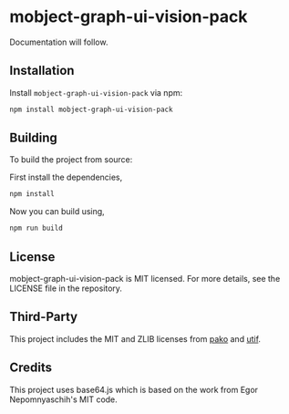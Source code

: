 # mobject-graph-ui-vision-pack

Documentation will follow.

## Installation

Install `mobject-graph-ui-vision-pack` via npm:

```bash
npm install mobject-graph-ui-vision-pack
```

## Building

To build the project from source:

First install the dependencies,

```bash
npm install
```

Now you can build using,

```bash
npm run build
```

## License

mobject-graph-ui-vision-pack is MIT licensed. For more details, see the LICENSE file in the repository.

## Third-Party

This project includes the MIT and ZLIB licenses from [pako](https://github.com/nodeca/pako) and [utif](https://github.com/photopea/UTIF.js).

## Credits

This project uses base64.js which is based on the work from Egor Nepomnyaschih's MIT code.
